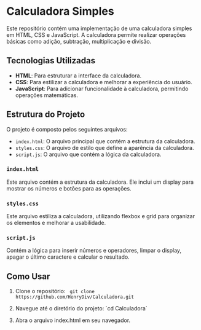 # Calculadora Simples

Este repositório contém uma implementação de uma calculadora simples em HTML, CSS e JavaScript. A calculadora permite realizar operações básicas como adição, subtração, multiplicação e divisão.


## Tecnologias Utilizadas

- **HTML**: Para estruturar a interface da calculadora.
- **CSS**: Para estilizar a calculadora e melhorar a experiência do usuário.
- **JavaScript**: Para adicionar funcionalidade à calculadora, permitindo operações matemáticas.

## Estrutura do Projeto

O projeto é composto pelos seguintes arquivos:

- `index.html`: O arquivo principal que contém a estrutura da calculadora.
- `styles.css`: O arquivo de estilo que define a aparência da calculadora.
- `script.js`: O arquivo que contém a lógica da calculadora.

### `index.html`

Este arquivo contém a estrutura da calculadora. Ele inclui um display para mostrar os números e botões para as operações.

### `styles.css`

Este arquivo estiliza a calculadora, utilizando flexbox e grid para organizar os elementos e melhorar a usabilidade.

### `script.js`

Contém a lógica para inserir números e operadores, limpar o display, apagar o último caractere e calcular o resultado.

## Como Usar

1. Clone o repositório:
  ` git clone https://github.com/HenryDiv/Calculadora.git`

2. Navegue até o diretório do projeto:
   ´cd Calculadora´

3. Abra o arquivo index.html em seu navegador.

